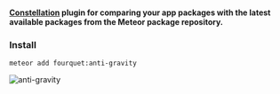 #### [Constellation](https://atmospherejs.com/babrahams/constellation) plugin for comparing your app packages with the latest available packages from the Meteor package repository.
### Install
`meteor add fourquet:anti-gravity`

![anti-gravity](https://raw.githubusercontent.com/fourquet/meteor-package-anti-gravity/master/anti-gravity.gif)
